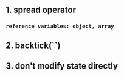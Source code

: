## 1. spread operator

### `reference variables: object, array`

## 2. backtick(``)

## 3. don't modify state directly
